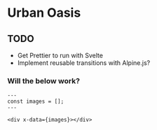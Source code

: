 # Urban Oasis

## TODO

- Get Prettier to run with Svelte
- Implement reusable transitions with Alpine.js?

### Will the below work?

```astro
---
const images = [];
---

<div x-data={images}></div>
```
